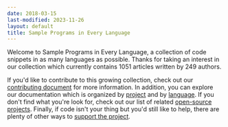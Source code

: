 ```yaml
---
date: 2018-03-15
last-modified: 2023-11-26
layout: default
title: Sample Programs in Every Language
---
```


Welcome to Sample Programs in Every Language, a collection of code snippets in as many languages as possible. Thanks for taking an interest in our collection which currently contains 1051 articles written by 249 authors.

If you'd like to contribute to this growing collection, check out our [contributing document](https://github.com/TheRenegadeCoder/sample-programs/blob/master/.github/CONTRIBUTING.md) for more information. In addition, you can explore our documentation which is organized by [project](/projects) and by [language](/languages). If you don't find what you're look for, check out our list of related [open-source projects](/related). Finally, if code isn't your thing but you'd still like to help, there are plenty of other ways to [support the project](https://therenegadecoder.com/updates/5-ways-you-can-support-the-renegade-coder/).